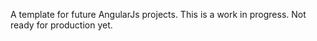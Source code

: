 A template for future AngularJs projects.
This is a work in progress. 
Not ready for production yet.